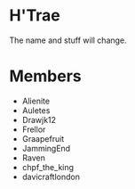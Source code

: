 # H'Trae
The name and stuff will change.
# Members
* Alienite
* Auletes
* Drawjk12
* Frellor
* Graapefruit
* JammingEnd
* Raven
* chpf_the_king
* davicraftlondon
